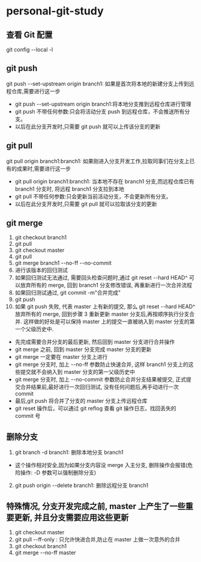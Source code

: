 # personal-git-study

## 查看 Git 配置

git config --local -l

## git push

git push --set-upstream origin branch1: 如果是首次将本地的新建分支上传到远程仓库,需要进行这一步

- git push --set-upstream origin branch1:将本地分支推到远程仓库进行管理
- git push 不带任何参数:只会将活动分支 push 到远程仓库，不会推送所有分支。
- 以后在此分支开发时,只需要 git push 就可以上传该分支的更新

## git pull

git pull origin branch1:branch1: 如果刚进入分支开发工作,拉取同事们在分支上已有的成果时,需要进行这一步

- git pull origin branch1:branch1: 当本地不存在 branch1 分支,而远程仓库已有 branch1 分支时, 将远程 branch1 分支拉到本地
- git pull 不带任何参数:只会更新当前活动分支，不会更新所有分支。
- 以后在此分支开发时,只需要 git pull 就可以拉取该分支的更新

## git merge

1. git checkout branch1
2. git pull
3. git checkout master
4. git pull
5. git merge branch1 --no-ff --no-commit
6. 进行该版本的回归测试
7. 如果回归测试无法通过, 需要回头检查问题时,通过 git reset --hard HEAD^ 可以放弃所有的 merge, 回到 branch1 分支修改错误, 再重新进行一次合并流程
8. 如果回归测试通过, git commit -m"合并完成"
9. git push
10. 如果 git push 失败, 代表 master 上有新的提交, 那么 git reset --hard HEAD^ 放弃所有的 merge, 回到步骤 3 重新更新 master 分支后,再按顺序执行分支合并. 这样做的好处是可以保持 master 上的提交一直被纳入到 master 分支的第一个父级历史中.

- 先完成需要合并分支的最后更新, 然后回到 master 分支进行合并操作
- git merge 之前, 回到 master 分支完成 master 分支的更新
- git merge 一定要在 master 分支上进行
- git merge 分支时, 加上 --no-ff 参数防止快速合并, 这样 branch1 分支上的这些提交就不会纳入到 master 分支的第一父级历史中
- git merge 分支时, 加上 --no-commit 参数防止合并分支结果被提交, 正式提交合并结果前,最好进行一次回归测试, 没有任何问题后,再手动进行一次 commit
- 最后,git push 将合并了分支的 master 分支上传远程仓库
- git reset 操作后，可以通过 git reflog 查看 git 操作日志，找回丢失的 commit 号

## 删除分支

1. git branch -d branch1: 删除本地分支 branch1

- 这个操作相对安全,因为如果分支内容没 merge 入主分支, 删除操作会报错(危险操作: -D 参数可以强制删除分支)

2. git push origin --delete branch1: 删除远程分支 branch1

## 特殊情况, 分支开发完成之前, master 上产生了一些重要更新, 并且分支需要应用这些更新

1. git checkout master
2. git pull --ff-only : 只允许快进合并,防止在 master 上做一次意外的合并
3. git checkout branch1
4. git merge --no-ff master
